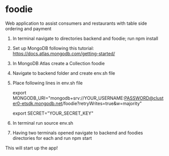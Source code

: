 # foodie
Web application to assist consumers and restaurants with table side ordering and payment

1. In terminal navigate to directories backend and foodie; run npm install

2. Set up MongoDB following this tutorial: https://docs.atlas.mongodb.com/getting-started/

3. In MongoDB Atlas create a Collection foodie

4. Navigate to backend folder and create env.sh file

5. Place following lines in env.sh file

    export MONGODB_URI="mongodb+srv://YOUR_USERNAME:PASSWORD@cluster0-etsdk.mongodb.net/foodie?retryWrites=true&w=majority"
    
    export SECRET="YOUR_SECRET_KEY"
    
6. In terminal run source env.sh

7. Having two terminals opened navigate to backend and foodies directories for each and run npm start

This will start up the app!

